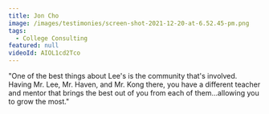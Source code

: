 ```yaml
---
title: Jon Cho
image: /images/testimonies/screen-shot-2021-12-20-at-6.52.45-pm.png
tags:
  - College Consulting
featured: null
videoId: AIOL1cd2Tco
---
```

 "One of the best things about Lee's is the community that's involved. Having Mr. Lee, Mr. Haven, and Mr. Kong there, you have a different teacher and mentor that brings the best out of you from each of them...allowing you to grow the most."